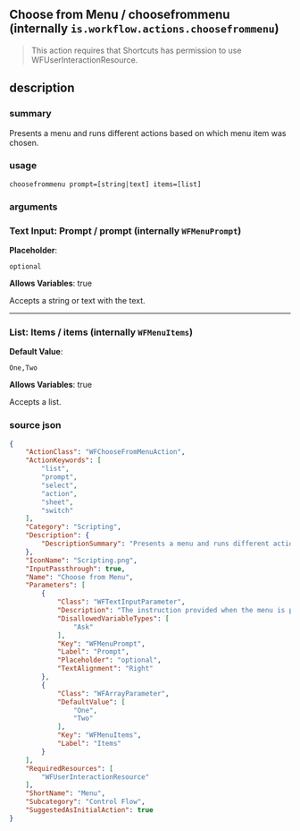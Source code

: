 
## Choose from Menu / choosefrommenu (internally `is.workflow.actions.choosefrommenu`)


> This action requires that Shortcuts has permission to use WFUserInteractionResource.


## description
### summary
Presents a menu and runs different actions based on which menu item was chosen.


### usage
`choosefrommenu prompt=[string|text] items=[list]`

### arguments
### Text Input: Prompt / prompt (internally `WFMenuPrompt`)
**Placeholder**:
```
optional
```
**Allows Variables**: true



Accepts a string 
or text
with the text.

---

### List: Items / items (internally `WFMenuItems`)
**Default Value**:
```
One,Two
```
**Allows Variables**: true



Accepts a list.

### source json

```json
{
	"ActionClass": "WFChooseFromMenuAction",
	"ActionKeywords": [
		"list",
		"prompt",
		"select",
		"action",
		"sheet",
		"switch"
	],
	"Category": "Scripting",
	"Description": {
		"DescriptionSummary": "Presents a menu and runs different actions based on which menu item was chosen."
	},
	"IconName": "Scripting.png",
	"InputPassthrough": true,
	"Name": "Choose from Menu",
	"Parameters": [
		{
			"Class": "WFTextInputParameter",
			"Description": "The instruction provided when the menu is presented.",
			"DisallowedVariableTypes": [
				"Ask"
			],
			"Key": "WFMenuPrompt",
			"Label": "Prompt",
			"Placeholder": "optional",
			"TextAlignment": "Right"
		},
		{
			"Class": "WFArrayParameter",
			"DefaultValue": [
				"One",
				"Two"
			],
			"Key": "WFMenuItems",
			"Label": "Items"
		}
	],
	"RequiredResources": [
		"WFUserInteractionResource"
	],
	"ShortName": "Menu",
	"Subcategory": "Control Flow",
	"SuggestedAsInitialAction": true
}
```
